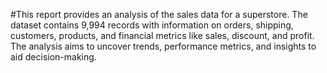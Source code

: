#This report provides an analysis of the sales data for a superstore. The dataset contains 9,994 records with information on orders, shipping, customers, products, and financial metrics like sales, discount, and profit. The analysis aims to uncover trends, performance metrics, and insights to aid decision-making.
